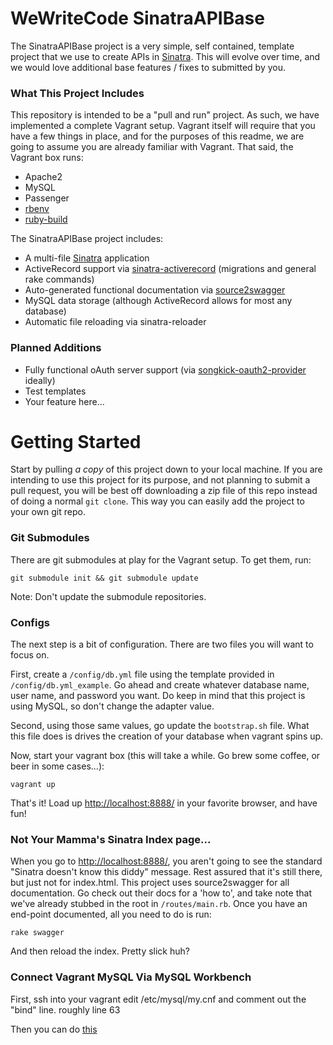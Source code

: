 WeWriteCode SinatraAPIBase
==========

The SinatraAPIBase project is a very simple, self contained, template project that we use to create APIs in [Sinatra](http://www.sinatrarb.com/). This will evolve over time, and we would love additional base features / fixes to submitted by you.

### What This Project Includes

This repository is intended to be a "pull and run" project. As such, we have implemented a complete Vagrant setup. Vagrant itself will require that you have a few things in place, and for the purposes of this readme, we are going to assume you are already familiar with Vagrant. That said, the Vagrant box runs:

- Apache2
- MySQL
- Passenger
- [rbenv](https://github.com/sstephenson/rbenv)
- [ruby-build](https://github.com/sstephenson/ruby-build)

The SinatraAPIBase project includes:

- A multi-file [Sinatra](http://www.sinatrarb.com/) application
- ActiveRecord support via [sinatra-activerecord](https://github.com/janko-m/sinatra-activerecord) (migrations and general rake commands)
- Auto-generated functional documentation via [source2swagger](https://github.com/mkrogemann/source2swagger)
- MySQL data storage (although ActiveRecord allows for most any database)
- Automatic file reloading via sinatra-reloader

### Planned Additions

- Fully functional oAuth server support (via [songkick-oauth2-provider](https://github.com/songkick/oauth2-provider) ideally)
- Test templates
- Your feature here...

Getting Started
==========

Start by pulling *a copy* of this project down to your local machine. If you are intending to use this project for its purpose, and not planning to submit a pull request, you will be best off downloading a zip file of this repo instead of doing a normal ```git clone```. This way you can easily add the project to your own git repo.

### Git Submodules
There are git submodules at play for the Vagrant setup. To get them, run:

```git submodule init && git submodule update```

Note: Don't update the submodule repositories.

### Configs
The next step is a bit of configuration. There are two files you will want to focus on. 

First, create a ```/config/db.yml``` file using the template provided in ```/config/db.yml_example```. Go ahead and create whatever database name, user name, and password you want. Do keep in mind that this project is using MySQL, so don't change the adapter value.

Second, using those same values, go update the ```bootstrap.sh``` file. What this file does is drives the creation of your database when vagrant spins up.

Now, start your vagrant box (this will take a while. Go brew some coffee, or beer in some cases...):

```vagrant up```

That's it! Load up [http://localhost:8888/](http://localhost:8888/) in your favorite browser, and have fun!

### Not Your Mamma's Sinatra Index page...

When you go to [http://localhost:8888/](http://localhost:8888/), you aren't going to see the standard "Sinatra doesn't know this diddy" message. Rest assured that it's still there, but just not for index.html. This project uses source2swagger for all documentation. Go check out their docs for a 'how to', and take note that we've already stubbed in the root in ```/routes/main.rb```. Once you have an end-point documented, all you need to do is run:

```rake swagger```

And then reload the index. Pretty slick huh?


### Connect Vagrant MySQL Via MySQL Workbench

First, ssh into your vagrant edit /etc/mysql/my.cnf and comment out the "bind" line. roughly line 63

Then you can do [this](http://www.vmichnowicz.com/blog/entry/get_mysql_workbench_to_connect_to_mysql_running_with_vagrant)
